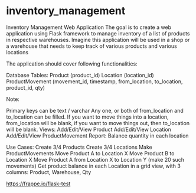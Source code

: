 # inventory_management

Inventory Management Web Application
The goal is to create a web application using Flask framework to manage inventory of a list of products in respective warehouses. Imagine this application will be used in a shop or a warehouse that needs to keep track of various products and various locations

The application should cover following functionalities:

Database Tables:
Product (product_id)
Location (location_id)
ProductMovement (movement_id, timestamp, from_location, to_location, product_id, qty)


Note:

Primary keys can be text / varchar
Any one, or both of from_location and to_location can be filled. If you want to move things into a location, from_location will be blank, if you want to move things out, then to_location will be blank.
Views:
Add/Edit/View Product
Add/Edit/View Location
Add/Edit/View ProductMovement
Report:
Balance quantity in each location

Use Cases:
Create 3/4 Products
Create 3/4 Locations
Make ProductMovements
Move Product A to Location X
Move Product B to Location X
Move Product A from Location X to Location Y
(make 20 such movements)
Get product balance in each Location in a grid view, with 3 columns: Product, Warehouse, Qty



https://frappe.io/flask-test
